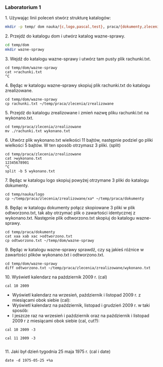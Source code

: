 ### Laboratorium 1

1\. Używając linii poleceń stwórz strukturę katalogów:

```sh
mkdir -p temp/ dom nauka/{c,logo,pascal,test}, praca/{dokumenty,zlecenia/{zrealizowane,niezrealizowane}}
```

2\. Przejdź do katalogu dom i utwórz katalog wazne-sprawy.
```sh
cd temp/dom
mkdir wazne-sprawy

```
3\. Wejdź do katalogu wazne-sprawy i utwórz tam pusty plik rachunki.txt.
```
cd temp/dom/wazne-sprawy
cat >rachunki.txt
^C

```
4\. Będąc w katalogu wazne-sprawy skopiuj plik rachunki.txt do katalogu zrealizowane.
```
cd temp/dom/wazne-sprawy
cp rachunki.txt ~/temp/praca/zlecenia/zrealizowane

```
5\. Przejdź do katalogu zrealizowane i zmień nazwę pliku rachunki.txt na wykonano.txt.
```
cd temp/praca/zlecenia/zrealizowane
mv ./rachunki.txt wykonano.txt
```
6\. Utwórz plik wykonano.txt wielkości 11 bajtów, następnie podziel go pliki wielkości 5 bajtów. W ten sposób otrzymasz 3 pliki. (split)
```
cd temp/praca/zlecenia/zrealizowane
cat >wykonano.txt
12345678901
^C
split -b 5 wykonano.txt
```
7\. Będąc w katalogu logo skopiuj powyżej otrzymane 3 pliki do katalogu dokumenty.
```
cd temp/nauka/logo
cp ~/temp/praca/zlecenia/zrealizowane/xa* ~/temp/praca/dokumenty
```
8\. Będąc w katalogu dokumenty połącz skopiowane 3 pliki w plik odtworzono.txt, tak aby otrzymać plik o zawartości identycznej z wykonano.txt.
   Następnie plik odtworzono.txt skopiuj do katalogu wazne-sprawy.
```
cd temp/praca/dokumenty
cat xaa xab xac >odtworzono.txt
cp odtworzono.txt ~/temp/dom/wazne-sprawy
```
9\. Będąc w katalogu wazne-sprawy sprawdź, czy są jakieś różnice w zawartości plików wykonano.txt i odtworzono.txt.
```
cd temp/dom/wazne-sprawy
diff odtworzono.txt ~/temp/praca/zlecenia/zrealizowane/wykonano.txt
```
10\. Wyświetl kalendarz na październik 2009 r. (cal)
```
cal 10 2009

```
 - Wyświetl kalendarz na wrzesień, październik i listopad 2009 r. z miesiącami obok siebie (cal):
 - Wyświetl kalendarz na październik, listopad i grudzień 2009 r. w taki sposób:
 - I jeszcze raz na wrzesień i październik oraz na październik i listopad 2009 r z miesiącami obok siebie (cal, cut?):

```
cal 10 2009 -3

cal 11 2009 -3


```

11\. Jaki był dzień tygodnia 25 maja 1975 r. (cal i date)
```
date -d 1975-05-25 +%a

```



